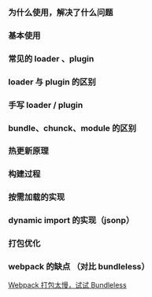 ### 为什么使用，解决了什么问题

### 基本使用

### 常见的 loader 、plugin

### loader 与 plugin 的区别

### 手写 loader / plugin

### bundle、chunck、module 的区别

### 热更新原理

### 构建过程

### 按需加载的实现

### dynamic import 的实现（jsonp）

### 打包优化

### webpack 的缺点 （对比 bundleless）

[Webpack 打包太慢，试试 Bundleless](https://segmentfault.com/a/1190000023161176)